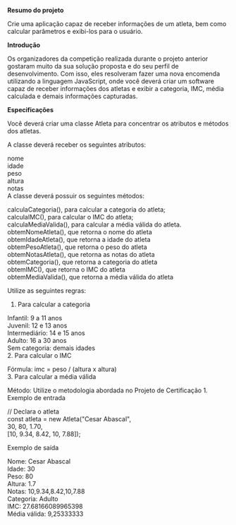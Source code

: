 **Resumo do projeto**

Crie uma aplicação capaz de receber informações de um atleta, bem como calcular parâmetros e exibi-los para o usuário.



**Introdução**

Os organizadores da competição realizada durante o projeto anterior gostaram muito da sua solução proposta e do seu perfil de desenvolvimento. Com isso, eles resolveram fazer uma nova encomenda utilizando a linguagem JavaScript, onde você deverá criar um software capaz de receber informações dos atletas e exibir a categoria, IMC, média calculada e demais informações capturadas.




**Especificações**

Você deverá criar uma classe Atleta para concentrar os atributos e métodos dos atletas.

A classe deverá receber os seguintes atributos:  

nome  
idade  
peso  
altura  
notas  
A classe deverá possuir os seguintes métodos:  

calculaCategoria(), para calcular a categoria do atleta;  
calculaIMC(), para calcular o IMC do atleta;  
calculaMediaValida(), para calcular a média válida do atleta.  
obtemNomeAtleta(), que retorna o nome do atleta  
obtemIdadeAtleta(), que retorna a idade do atleta  
obtemPesoAtleta(), que retorna o peso do atleta  
obtemNotasAtleta(), que retorna as notas do atleta  
obtemCategoria(), que retorna a categoria do atleta  
obtemIMC(), que retorna o IMC do atleta  
obtemMediaValida(), que retorna a média válida do atleta  


Utilize as seguintes regras:  

1. Para calcular a categoria  

Infantil: 9 a 11 anos  
Juvenil: 12 e 13 anos  
Intermediário: 14 e 15 anos  
Adulto: 16 a 30 anos  
Sem categoria: demais idades  
2. Para calcular o IMC  

Fórmula: imc = peso / (altura x altura)  
3. Para calcular a média válida  

Método: Utilize o metodologia abordada no Projeto de Certificação 1.  
Exemplo de entrada  

// Declara o atleta  
const atleta = new Atleta("Cesar Abascal",  
    30, 80, 1.70,  
    [10, 9.34, 8.42, 10, 7.88]);  
    
Exemplo de saída  

Nome: Cesar Abascal  
Idade: 30  
Peso: 80  
Altura: 1.7  
Notas: 10,9.34,8.42,10,7.88  
Categoria: Adulto  
IMC: 27.68166089965398  
Média válida: 9,25333333  

